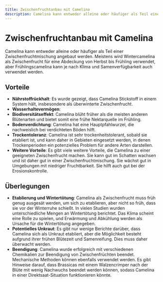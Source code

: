 ```yaml
---
title: Zwischenfruchtanbau mit Camelina
description: Camelina kann entweder alleine oder häufiger als Teil einer Zwischenfruchtmischung angebaut werden. Meistens wird Wintercamelina als Zwischenfrucht für eine Abdeckung von Herbst bis Frühling verwendet, aber Frühlingscamelina kann je nach Klima und Samenverfügbarkeit auch verwendet werden.
---
```


# Zwischenfruchtanbau mit Camelina

Camelina kann entweder alleine oder häufiger als Teil einer Zwischenfruchtmischung angebaut werden. Meistens wird Wintercamelina als Zwischenfrucht für eine Abdeckung von Herbst bis Frühling verwendet, aber Frühlingscamelina kann je nach Klima und Samenverfügbarkeit auch verwendet werden.

## Vorteile

- **Nährstoffrückhalt**: Es wurde gezeigt, dass Camelina Stickstoff in einem System hält, insbesondere als überwinterte Zwischenfrucht.
- **Wasserhaltevermögen**: 
- **Biodiversitätseffekt**: Camelina blüht früher als die meisten anderen Blütenarten und bietet somit eine frühe Nektarquelle im Frühling.
- **Bodenverdichtung**: Camelina hat eine Hauptpfahlwurzel, die nachweislich bei verdichteten Böden hilft.
- **Trockentoleranz**: Camelina ist sehr trockenheitstolerant, sobald sie etabliert ist, und kann daher in Gebieten eingesetzt werden, in denen Trockenperioden ein potenzielles Problem für andere Arten darstellen.
- **Weitere Vorteile**: Es gibt viele weitere Vorteile, die Camelina zu einer geeigneten Zwischenfrucht machen. Sie kann gut im Schatten wachsen und ist daher gut in einer Zwischenfruchtmischung. Sie wächst gut in Umgebungen mit niedriger Fruchtbarkeit. Sie hilft auch gut bei der Erosionskontrolle.

## Überlegungen

- **Etablierung und Wintertötung**: Camelina als Zwischenfrucht muss früh genug ausgesät werden, um sich zu etablieren, aber nicht so früh, dass sie vor der Winterruhe schießt. In vielen Studien wurden unterschiedliche Mengen an Wintertötung berichtet. Das Klima scheint eine Rolle zu spielen, und Erwärmung und Abkühlung werden als Ursache für die Wintertötung angegeben.
- **Potentielles Unkraut**: Es gibt nur wenige Berichte darüber, dass Camelina sich als Unkraut etabliert, aber die Möglichkeit besteht aufgrund ihrer frühen Blütezeit und Samenreifung. Dies muss daher überwacht werden.
- **Beendigung**: Camelina wurde erfolgreich mit verschiedenen Chemikalien zur Beendigung von Zwischenfrüchten beendet. Mechanische Methoden können ebenfalls verwendet werden. Es gibt Hinweise darauf, dass Brassicas mit einem Walzencrimper nach der Blüte mit wenig Nachwuchs beendet werden können, sodass Camelina in einer Direktsaat-Situation funktionieren könnte.